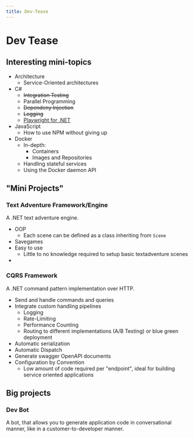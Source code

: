 ```yaml
---
title: Dev-Tease
---
```


# Dev Tease

## Interesting mini-topics

- Architecture
  - Service-Oriented architectures
- C#
  - ~~Integration Testing~~
  - Parallel Programming
  - ~~Dependeny Injection~~
  - ~~Logging~~
  - [Playwright for .NET](https://playwright.dev/dotnet/docs/api/class-playwright)
- JavaScript
  - How to use NPM without giving up
- Docker
  - In-depth:
    - Containers
    - Images and Repositories
  - Handling stateful services
  - Using the Docker daemon API

## "Mini Projects"

### Text Adventure Framework/Engine

A .NET text adventure engine.

- OOP
  - Each scene can be defined as a class inheriting from `Scene`
- Savegames
- Easy to use
  - Little to no knowledge required to setup basic textadventure scenes
- 

### CQRS Framework

A .NET command pattern implementation over HTTP.

- Send and handle commands and queries
- Integrate custom handling pipelines
  - Logging
  - Rate-Limiting
  - Performance Counting
  - Routing to different implementations (A/B Testing) or blue green deployment
- Automatic serialization
- Automatic Dispatch
- Generate swagger OpenAPI documents
- Configuration by Convention
  - Low amount of code required per "endpoint", ideal for building service oriented applications

## Big projects

### Dev Bot

A bot, that allows you to generate application code in conversational manner, like in a customer-to-developer manner.
